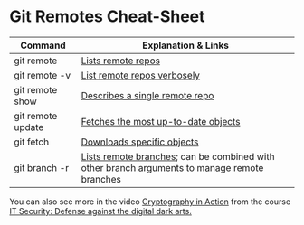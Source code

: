 # Git Remotes Cheat-Sheet

| Command           | Explanation & Links                                                                                                                                                 |
|-------------------|---------------------------------------------------------------------------------------------------------------------------------------------------------------------|
| git remote        | [Lists remote repos](https://git-scm.com/docs/git-remote)                                                                                                           |
| git remote -v     | [List remote repos verbosely](https://git-scm.com/docs/git-remote#Documentation/git-remote.txt--v)                                                                  |
| git remote show   | [Describes a single remote repo](https://git-scm.com/docs/git-remote#Documentation/git-remote.txt-emshowem)                                                         |
| git remote update | [Fetches the most up-to-date objects](https://git-scm.com/docs/git-remote#Documentation/git-remote.txt-emupdateem)                                                  |
| git fetch         | [Downloads specific objects](https://git-scm.com/docs/git-fetch)                                                                                                    |
| git branch -r     | [Lists remote branches](https://git-scm.com/docs/git-branch#Documentation/git-branch.txt--r); can be combined with other branch arguments to manage remote branches |

You can also see more in the video [Cryptography in Action](https://www.coursera.org/learn/it-security/item/P1I8z) from the course [IT Security: Defense against the digital dark arts.](https://www.coursera.org/learn/it-security/home/welcome)